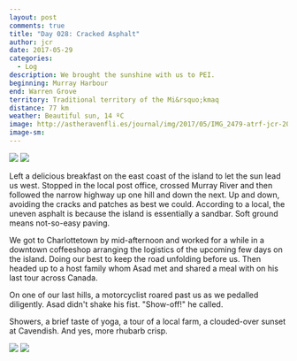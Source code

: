 ```yaml
---
layout: post
comments: true
title: "Day 028: Cracked Asphalt"
author: jcr
date: 2017-05-29
categories:
  - Log
description: We brought the sunshine with us to PEI.
beginning: Murray Harbour
end: Warren Grove
territory: Traditional territory of the Mi&rsquo;kmaq 
distance: 77 km
weather: Beautiful sun, 14 ºC
image: http://astheravenfli.es/journal/img/2017/05/IMG_2479-atrf-jcr-2000-web.jpg
image-sm:
---
```


<img src="http://astheravenfli.es/journal/img/2017/05/IMG_2492-atrf-jcr-2000-web.jpg"> 

<img src="http://astheravenfli.es/journal/img/2017/05/IMG_2484-atrf-jcr-2000-web.jpg"> 

Left a delicious breakfast on the east coast of the island to let the sun lead us west. Stopped in the local post office, crossed Murray River and then followed the narrow highway up one hill and down the next. Up and down, avoiding the cracks and patches as best we could. According to a local, the uneven asphalt is because the island is essentially a sandbar. Soft ground means not-so-easy paving.

We got to Charlottetown by mid-afternoon and worked for a while in a downtown coffeeshop arranging the logistics of the upcoming few days on the island. Doing our best to keep the road unfolding before us. Then headed up to a host family whom Asad met and shared a meal with on his last tour across Canada.

On one of our last hills, a motorcyclist roared past us as we pedalled diligently. Asad didn't shake his fist. "Show-off!" he called.

Showers, a brief taste of yoga, a tour of a local farm, a clouded-over sunset at Cavendish. And yes, more rhubarb crisp.

<img src="http://astheravenfli.es/journal/img/2017/05/IMG_2504-atrf-jcr-2000-web.jpg"> 

<img src="http://astheravenfli.es/journal/img/2017/05/IMG_2526-atrf-jcr-2000-web.jpg"> 